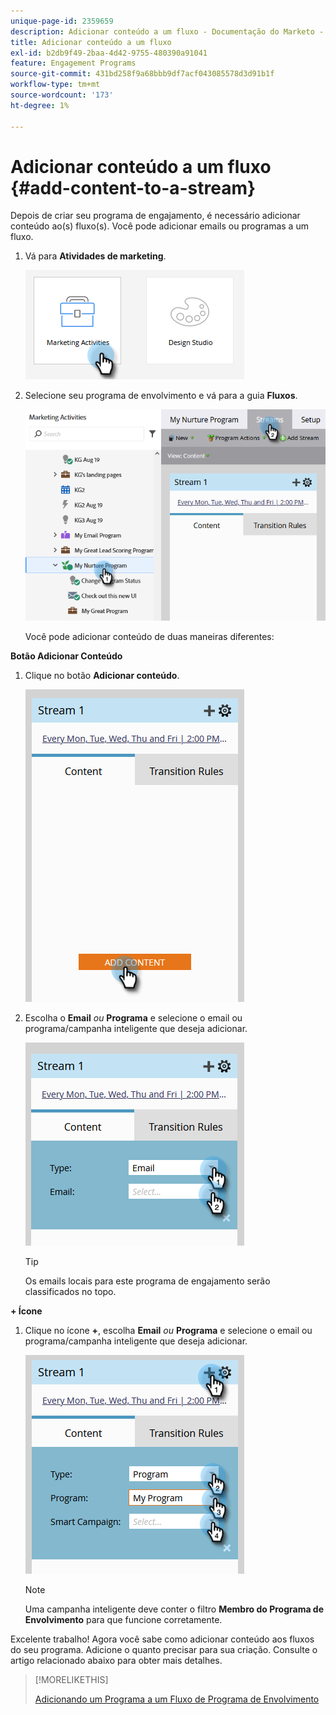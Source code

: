```yaml
---
unique-page-id: 2359659
description: Adicionar conteúdo a um fluxo - Documentação do Marketo - Documentação do produto
title: Adicionar conteúdo a um fluxo
exl-id: b2db9f49-2baa-4d42-9755-480390a91041
feature: Engagement Programs
source-git-commit: 431bd258f9a68bbb9df7acf043085578d3d91b1f
workflow-type: tm+mt
source-wordcount: '173'
ht-degree: 1%

---
```


# Adicionar conteúdo a um fluxo {#add-content-to-a-stream}

Depois de criar seu programa de engajamento, é necessário adicionar conteúdo ao(s) fluxo(s). Você pode adicionar emails ou programas a um fluxo.

1. Vá para **Atividades de marketing**.

   ![](assets/add-content-to-a-stream-1.png)

1. Selecione seu programa de envolvimento e vá para a guia **Fluxos**.

   ![](assets/add-content-to-a-stream-2.png)

   Você pode adicionar conteúdo de duas maneiras diferentes:

**Botão Adicionar Conteúdo**

1. Clique no botão **Adicionar conteúdo**.

   ![](assets/add-content-to-a-stream-3.png)

1. Escolha o **Email** _ou_ **Programa** e selecione o email ou programa/campanha inteligente que deseja adicionar.

   ![](assets/add-content-to-a-stream-4.png)

   >[!TIP]
   >
   >Os emails locais para este programa de engajamento serão classificados no topo.

**+ Ícone**

1. Clique no ícone **+**, escolha **Email** _ou_ **Programa** e selecione o email ou programa/campanha inteligente que deseja adicionar.

   ![](assets/add-content-to-a-stream-5.png)

   >[!NOTE]
   >
   >Uma campanha inteligente deve conter o filtro **Membro do Programa de Envolvimento** para que funcione corretamente.

Excelente trabalho! Agora você sabe como adicionar conteúdo aos fluxos do seu programa. Adicione o quanto precisar para sua criação. Consulte o artigo relacionado abaixo para obter mais detalhes.

>[!MORELIKETHIS]
>
>[Adicionando um Programa a um Fluxo de Programa de Envolvimento](/help/marketo/product-docs/email-marketing/drip-nurturing/creating-an-engagement-program/adding-a-program-to-an-engagement-program-stream.md)
